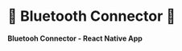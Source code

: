 # :small_blue_diamond: Bluetooth Connector :small_blue_diamond:
**Bluetooh Connector - React Native App**
